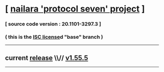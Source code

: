 
# [ [nailara 'protocol seven' project](http://src.nailara.net/) ]

### [ source code version : 20.1101-3297.3 ]

### ( this is the [ISC license](license)d "base" branch )
---
## current [release](https://github.com/anotherlink/nailara/releases) \\\\// [v1.55.5](https://github.com/anotherlink/nailara/releases/tag/v1.55.5)
---
